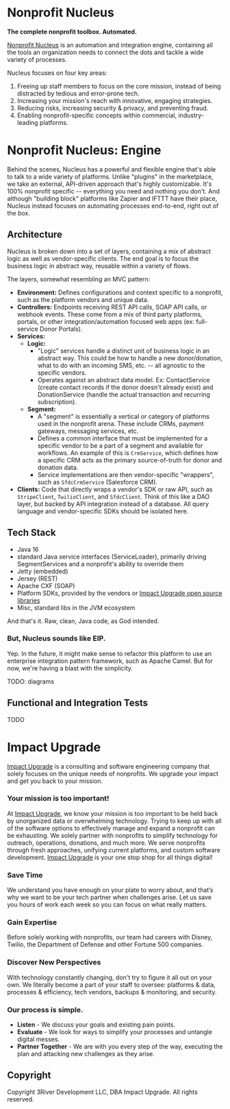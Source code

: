 # Nonprofit Nucleus

**The complete nonprofit toolbox. Automated.**

[Nonprofit Nucleus](https://www.impactupgrade.com/nonprofit-nucleus) is an automation and integration engine, containing all the tools an organization needs to connect the dots and tackle a wide variety of processes.

Nucleus focuses on four key areas:

1. Freeing up staff members to focus on the core mission, instead of being distracted by tedious and error-prone tech.
2. Increasing your mission's reach with innovative, engaging strategies.
3. Reducing risks, increasing security & privacy, and preventing fraud.
4. Enabling nonprofit-specific concepts within commercial, industry-leading platforms.

# Nonprofit Nucleus: Engine

Behind the scenes, Nucleus has a powerful and flexible engine that's able to talk to a wide variety of platforms. Unlike "plugins" in the marketplace, we take an external, API-driven approach that's highly customizable. It's 100% nonprofit specific -- everything you need and nothing you don't. And although "building block" platforms like Zapier and IFTTT have their place, Nucleus instead focuses on automating processes end-to-end, right out of the box.

## Architecture

Nucleus is broken down into a set of layers, containing a mix of abstract logic as well as vendor-specific clients. The end goal is to focus the business logic in abstract way, reusable within a variety of flows.

The layers, somewhat resembling an MVC pattern:

- **Environment:** Defines configurations and context specific to a nonprofit, such as the platform vendors and unique data.
- **Controllers:** Endpoints receiving REST API calls, SOAP API calls, or webhook events. These come from a mix of third party platforms, portals, or other integration/automation focused web apps (ex: full-service Donor Portals).
- **Services:**
    - **Logic:**
        - "Logic" services handle a distinct unit of business logic in an abstract way. This could be how to handle a new donor/donation, what to do with an incoming SMS, etc. -- all agnostic to the specific vendors.
        - Operates against an abstract data model. Ex: ContactService (create contact records if the donor doesn't already exist) and DonationService (handle the actual transaction and recurring subscription).
    - **Segment:**
        - A "segment" is essentially a vertical or category of platforms used in the nonprofit arena. These include CRMs, payment gateways, messaging services, etc.
        - Defines a common interface that must be implemented for a specific vendor to be a part of a segment and available for workflows. An example of this is `CrmService`, which defines how a specific CRM acts as the primary source-of-truth for donor and donation data.
        - Service implementations are then vendor-specific "wrappers", such as `SfdcCrmService` (Salesforce CRM).
- **Clients:** Code that directly wraps a vendor's SDK or raw API, such as `StripeClient`, `TwilioClient`, and `SfdcClient`. Think of this like a DAO layer, but backed by API integration instead of a database. All query language and vendor-specific SDKs should be isolated here.

## Tech Stack

- Java 16
- standard Java service interfaces (ServiceLoader), primarily driving SegmentServices and a nonprofit's ability to override them
- Jetty (embedded)
- Jersey (REST)
- Apache CXF (SOAP)
- Platform SDKs, provided by the vendors or [Impact Upgrade open source libraries](https://github.com/impactupgrade)
- Misc, standard libs in the JVM ecosystem

And that's it. Raw, clean, Java code, as God intended.

### But, Nucleus sounds like EIP.

Yep. In the future, it might make sense to refactor this platform to use an enterprise integration pattern framework, such as Apache Camel. But for now, we're having a blast with the simplicity.

TODO: diagrams

## Functional and Integration Tests

TODO

# Impact Upgrade

[Impact Upgrade](https://www.impactupgrade.com) is a consulting and software engineering company that solely focuses on the unique needs of nonprofits. We upgrade your impact and get you back to your mission.

### Your mission is too important!

At [Impact Upgrade](https://www.impactupgrade.com), we know your mission is too important to be held back by unorganized data or overwhelming technology.  Trying to keep up with all of the software options to effectively manage and expand a nonprofit can be exhausting.   We solely partner with nonprofits to simplify technology for outreach, operations, donations, and much more.  We serve nonprofits through fresh approaches, unifying current platforms, and custom software development.  [Impact Upgrade](https://www.impactupgrade.com) is your one stop shop for all things digital!

### Save Time

We understand you have enough on your plate to worry about, and that’s why we want to be your tech partner when challenges arise.  Let us save you hours of work each week so you can focus on what really matters.

### Gain Expertise

Before solely working with nonprofits, our team had careers with Disney, Twilio, the Department of Defense and other Fortune 500 companies.

### Discover New Perspectives

With technology constantly changing, don't try to figure it all out on your own. We literally become a part of your staff to oversee: platforms & data, processes & efficiency, tech vendors, backups & monitoring, and security.


### Our process is simple.

- **Listen** - We discuss your goals and existing pain points.
- **Evaluate** - We look for ways to simplify your processes and untangle digital messes.
- **Partner Together** - We are with you every step of the way, executing the plan and attacking new challenges as they arise.

## Copyright

Copyright 3River Development LLC, DBA Impact Upgrade. All rights reserved.
